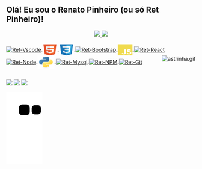## Olá! Eu sou o Renato Pinheiro (ou só Ret Pinheiro)!

<div align="center">
  <a href="https://github.com/retpinheiro">
  <img height="180em" src="https://github-readme-stats.vercel.app/api?username=retpinheiro&show_icons=true&theme=radical&include_all_commits=true&count_private=true"/>
  <img height="180em" src="https://github-readme-stats.vercel.app/api/top-langs/?username=retpinheiro&layout=compact&langs_count=7&theme=radical"/>
</div>
<div style="display: inline_block"><br>
  <img align="center" alt="Ret-Vscode" height="30" width="40" src="https://cdn.jsdelivr.net/gh/devicons/devicon/icons/vscode/vscode-original.svg" />
  <img align="center" alt="Ret-HTML" height="30" width="40" src="https://raw.githubusercontent.com/devicons/devicon/master/icons/html5/html5-original.svg">
  <img align="center" alt="Ret-CSS" height="30" width="40" src="https://raw.githubusercontent.com/devicons/devicon/master/icons/css3/css3-original.svg">
  <img align="center" alt="Ret-Bootstrap" height="35" width="45" src="https://cdn.jsdelivr.net/gh/devicons/devicon/icons/bootstrap/bootstrap-original.svg" />
  <img align="center" alt="Ret-Js" height="30" width="40" src="https://raw.githubusercontent.com/devicons/devicon/master/icons/javascript/javascript-plain.svg">
  <img align="center" alt="Ret-React" height="30" width="40" src="https://cdn.jsdelivr.net/gh/devicons/devicon/icons/react/react-original.svg" />
  <img align="center" alt="Ret-Node" height="30" width="40" src="https://cdn.jsdelivr.net/gh/devicons/devicon/icons/nodejs/nodejs-original.svg" />
  <img align="center" alt="Ret-Python" height="35" width="45" src="https://raw.githubusercontent.com/devicons/devicon/master/icons/python/python-original.svg">
  <img align="center" alt="Ret-Mysql" height="30" width="40" src="https://cdn.jsdelivr.net/gh/devicons/devicon/icons/mysql/mysql-original.svg" />
  <img align="center" alt="Ret-NPM" height="30" width="40" src="https://cdn.jsdelivr.net/gh/devicons/devicon/icons/npm/npm-original-wordmark.svg" />
  <img align="center" alt="Ret-Git" height="30" width="40" src="https://cdn.jsdelivr.net/gh/devicons/devicon/icons/git/git-plain.svg" />


 
  
<img align="right" alt="astrinha.gif" height="150" src="https://64.media.tumblr.com/418ff2975a2d27cc5f0cad9231171f76/e8c82ffb72e9736d-0b/s250x400/77d01654123d6c771680f7403aec76f5b926e5b2.gifv" style="max-width: 100%;">
  


  ## 

   
 
<div> 
  <a href="https://instagram.com/retpinheiro" target="_blank"><img src="https://img.shields.io/badge/-Instagram-%23E4405F?style=for-the-badge&logo=instagram&logoColor=white" target="_blank"></a>
  <a href = "mailto:reehpinheiro.s@gmail.com"><img src="https://img.shields.io/badge/-Gmail-%23333?style=for-the-badge&logo=gmail&logoColor=white" target="_blank"></a>
  <a href="https://www.linkedin.com/in/retpinheiro" target="_blank"><img src="https://img.shields.io/badge/-LinkedIn-%230077B5?style=for-the-badge&logo=linkedin&logoColor=white" target="_blank"></a> 
 
  ![Snake animation](https://github.com/retpinheiro/retpinheiro/blob/output/github-contribution-grid-snake.svg)
 
</div>
